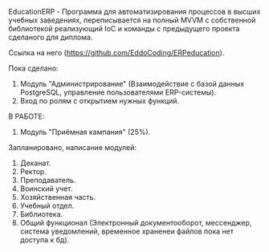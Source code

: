 EducationERP - Программа для автоматизирования процессов в высших учебных заведениях, переписывается на полный MVVM с собственной библиотекой реализующий IoC и команды с предыдущего проекта сделаного для диплома. 

Ссылка на него (https://github.com/EddoCoding/ERPeducation).

Пока сделано:
1. Модуль "Администрирование" (Взаимодействие с базой данных PostgreSQL, управление пользователями ERP-системы).
2. Вход по ролям с открытием нужных функций.

В РАБОТЕ:
1. Модуль "Приёмная кампания" (25%).

Запланировано, написание модулей:
1. Деканат.
2. Ректор.
3. Преподаватель.
4. Воинский учет.
5. Хозяйственная часть.
6. Учебный отдел.
7. Библиотека.
8. Общий функционал (Электронный документооборот, мессенджер, система уведомлений, временное храненеи файлов пока нет доступа к бд).
